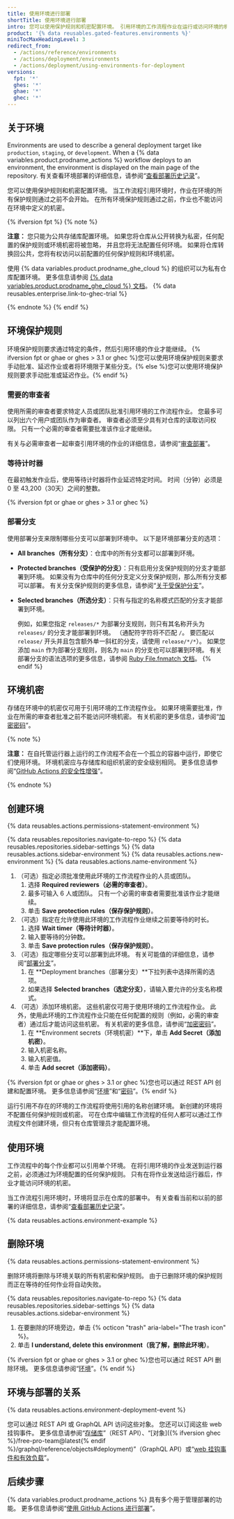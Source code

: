 ```yaml
---
title: 使用环境进行部署
shortTitle: 使用环境进行部署
intro: 您可以使用保护规则和机密配置环境。 引用环境的工作流程作业在运行或访问环境的机密之前，必须遵循环境的任何保护规则。
product: '{% data reusables.gated-features.environments %}'
miniTocMaxHeadingLevel: 3
redirect_from:
  - /actions/reference/environments
  - /actions/deployment/environments
  - /actions/deployment/using-environments-for-deployment
versions:
  fpt: '*'
  ghes: '*'
  ghae: '*'
  ghec: '*'
---
```



## 关于环境

Environments are used to describe a general deployment target like `production`, `staging`, or `development`. When a {% data variables.product.prodname_actions %} workflow deploys to an environment, the environment is displayed on the main page of the repository. 有关查看环境部署的详细信息，请参阅“[查看部署历史记录](/developers/overview/viewing-deployment-history)”。

您可以使用保护规则和机密配置环境。 当工作流程引用环境时，作业在环境的所有保护规则通过之前不会开始。 在所有环境保护规则通过之前，作业也不能访问在环境中定义的机密。

{% ifversion fpt %}
{% note %}

**注意：** 您只能为公共存储库配置环境。 如果您将仓库从公开转换为私密，任何配置的保护规则或环境机密将被忽略， 并且您将无法配置任何环境。 如果将仓库转换回公共，您将有权访问以前配置的任何保护规则和环境机密。

使用 {% data variables.product.prodname_ghe_cloud %} 的组织可以为私有仓库配置环境。 更多信息请参阅 [{% data variables.product.prodname_ghe_cloud %} 文档](/enterprise-cloud@latest/actions/deployment/targeting-different-environments/using-environments-for-deployment)。 {% data reusables.enterprise.link-to-ghec-trial %}

{% endnote %}
{% endif %}

## 环境保护规则

环境保护规则要求通过特定的条件，然后引用环境的作业才能继续。 {% ifversion fpt or ghae or ghes > 3.1 or ghec %}您可以使用环境保护规则来要求手动批准、延迟作业或者将环境限于某些分支。{% else %}您可以使用环境保护规则要求手动批准或延迟作业。{% endif %}

### 需要的审查者

使用所需的审查者要求特定人员或团队批准引用环境的工作流程作业。 您最多可以列出六个用户或团队作为审查者。 审查者必须至少具有对仓库的读取访问权限。 只有一个必需的审查者需要批准该作业才能继续。

有关与必需审查者一起审查引用环境的作业的详细信息，请参阅“[审查部署](/actions/managing-workflow-runs/reviewing-deployments)”。

### 等待计时器

在最初触发作业后，使用等待计时器将作业延迟特定时间。 时间（分钟）必须是 0 至 43,200（30天）之间的整数。

{% ifversion fpt or ghae or ghes > 3.1 or ghec %}
### 部署分支

使用部署分支来限制哪些分支可以部署到环境中。 以下是环境部署分支的选项：

* **All branches（所有分支）**：仓库中的所有分支都可以部署到环境。
* **Protected branches（受保护的分支）**：只有启用分支保护规则的分支才能部署到环境。 如果没有为仓库中的任何分支定义分支保护规则，那么所有分支都可以部署。 有关分支保护规则的更多信息，请参阅“[关于受保护分支](/github/administering-a-repository/about-protected-branches)”。
* **Selected branches（所选分支）**：只有与指定的名称模式匹配的分支才能部署到环境。

  例如，如果您指定 `releases/*` 为部署分支规则，则只有其名称开头为 `releases/` 的分支才能部署到环境。 （通配符字符将不匹配 `/`。 要匹配以 `release/` 开头并且包含额外单一斜杠的分支，请使用 `release/*/*`）。 如果您添加 `main` 作为部署分支规则，则名为 `main` 的分支也可以部署到环境。 有关部署分支的语法选项的更多信息，请参阅 [Ruby File.fnmatch 文档](https://ruby-doc.org/core-2.5.1/File.html#method-c-fnmatch)。
{% endif %}
## 环境机密

存储在环境中的机密仅可用于引用环境的工作流程作业。 如果环境需要批准，作业在所需的审查者批准之前不能访问环境机密。 有关机密的更多信息，请参阅“[加密密码](/actions/reference/encrypted-secrets)”。

{% note %}

**注意：** 在自托管运行器上运行的工作流程不会在一个孤立的容器中运行，即使它们使用环境。 环境机密应与存储库和组织机密的安全级别相同。 更多信息请参阅“[GitHub Actions 的安全性增强](/actions/learn-github-actions/security-hardening-for-github-actions#hardening-for-self-hosted-runners)”。

{% endnote %}

## 创建环境

{% data reusables.actions.permissions-statement-environment %}

{% data reusables.repositories.navigate-to-repo %}
{% data reusables.repositories.sidebar-settings %}
{% data reusables.actions.sidebar-environment %}
{% data reusables.actions.new-environment %}
{% data reusables.actions.name-environment %}
1. （可选）指定必须批准使用此环境的工作流程作业的人员或团队。
   1. 选择 **Required reviewers（必需的审查者）**。
   1. 最多可输入 6 人或团队。 只有一个必需的审查者需要批准该作业才能继续。
   1. 单击 **Save protection rules（保存保护规则）**。
2. （可选）指定在允许使用此环境的工作流程作业继续之前要等待的时长。
   1. 选择 **Wait timer（等待计时器）**。
   1. 输入要等待的分钟数。
   1. 单击 **Save protection rules（保存保护规则）**。
3. （可选）指定哪些分支可以部署到此环境。 有关可能值的详细信息，请参阅“[部署分支](#deployment-branches)”。
   1. 在 **Deployment branches（部署分支）**下拉列表中选择所需的选项。
   1. 如果选择 **Selected branches（选定分支）**，请输入要允许的分支名称模式。
4. （可选）添加环境机密。 这些机密仅可用于使用环境的工作流程作业。 此外，使用此环境的工作流程作业只能在任何配置的规则（例如，必需的审查者）通过后才能访问这些机密。 有关机密的更多信息，请参阅“[加密密码](/actions/reference/encrypted-secrets)”。
   1. 在 **Environment secrets（环境机密）**下，单击 **Add Secret（添加机密）**。
   1. 输入机密名称。
   1. 输入机密值。
   1. 单击 **Add secret（添加密码）**。

{% ifversion fpt or ghae or ghes > 3.1 or ghec %}您也可以通过 REST API 创建和配置环境。 更多信息请参阅“[环境](/rest/reference/repos#environments)”和“[密码](/rest/reference/actions#secrets)”。{% endif %}

运行引用不存在的环境的工作流程将使用引用的名称创建环境。 新创建的环境将不配置任何保护规则或机密。 可在仓库中编辑工作流程的任何人都可以通过工作流程文件创建环境，但只有仓库管理员才能配置环境。

## 使用环境

工作流程中的每个作业都可以引用单个环境。 在将引用环境的作业发送到运行器之前，必须通过为环境配置的任何保护规则。 只有在将作业发送给运行器后，作业才能访问环境的机密。

当工作流程引用环境时，环境将显示在仓库的部署中。 有关查看当前和以前的部署的详细信息，请参阅“[查看部署历史记录](/developers/overview/viewing-deployment-history)”。

{% data reusables.actions.environment-example %}

## 删除环境

{% data reusables.actions.permissions-statement-environment %}

删除环境将删除与环境关联的所有机密和保护规则。 由于已删除环境的保护规则而正在等待的任何作业将自动失败。

{% data reusables.repositories.navigate-to-repo %}
{% data reusables.repositories.sidebar-settings %}
{% data reusables.actions.sidebar-environment %}
1. 在要删除的环境旁边，单击 {% octicon "trash" aria-label="The trash icon" %}。
2. 单击 **I understand, delete this environment（我了解，删除此环境）**。

{% ifversion fpt or ghae or ghes > 3.1 or ghec %}您也可以通过 REST API 删除环境。 更多信息请参阅“[环境](/rest/reference/repos#environments)”。{% endif %}

## 环境与部署的关系

{% data reusables.actions.environment-deployment-event %}

您可以通过 REST API 或 GraphQL API 访问这些对象。 您还可以订阅这些 web 挂钩事件。 更多信息请参阅“[存储库](/rest/reference/repos#deployments)”（REST API）、“[对象]({% ifversion ghec %}/free-pro-team@latest{% endif %}/graphql/reference/objects#deployment)”（GraphQL API）或“[web 挂钩事件和有效负载](/developers/webhooks-and-events/webhooks/webhook-events-and-payloads#deployment)”。

## 后续步骤

{% data variables.product.prodname_actions %} 具有多个用于管理部署的功能。 更多信息请参阅“[使用 GitHub Actions 进行部署](/actions/deployment/deploying-with-github-actions)”。
